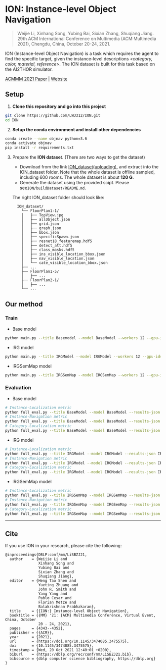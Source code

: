 # ION: Instance-level Object Navigation

> Weijie Li, Xinhang Song, Yubing Bai, Sixian Zhang, Shuqiang Jiang. 29th ACM International Conference on Multimedia (ACM Multimedia 2021), Chengdu, China, October 20-24, 2021.

ION (Instance-level Object Navigation) is a task which requires the agent to find the specific target, given the instance-level descriptions *<category, color, material, reference>*. The ION dataset is built for this task based on the AI2THOR simulator.

[ACMMM 2021 Paper](https://dl.acm.org/doi/pdf/10.1145/3474085.3475575) | [Website](http://123.57.42.89/Dataset_ION/home.html)

## Setup

1. **Clone this  repository and go into this project**

```bash
git clone https://github.com/LWJ312/ION.git
cd ION
```

2. **Setup the conda environment and install other dependencies**

```bash
conda create --name objnav python=3.6
conda activate objnav
pip install -r requirements.txt
```

3. Prepare the **ION datase**t. (There are two ways to get the dataset)

   * Download from the link [ION_dataset(uploading)](), and extract into the ION_dataset folder. Note that the whole dataset is offline sampled, including 600 rooms. The whole dataset is about **120 G.**
   * Generate the dataset using the provided scipt.  Please see`ION/buildDataset/README.md`.

   The right ION_dataset folder should look like:

   ```
     ION_dataset/ 
       └── FloorPlan1-1/
       │   ├── TopView.jpg
       │   ├── allObject.json
       │   ├── grid.json
       │   ├── graph.json
       │   ├── bbox.json
       │   ├── specificSpawn.json
       │   ├── resnet18_featuremap.hdf5
       │   ├── detect_att.hdf5
       │   ├── class_masks.hdf5
       │   ├── ins_visible_location_bbox.json
       │   ├── nav_visible_location.json
       │   └── cate_visible_location_bbox.json
       ├── ...
       ├── FloorPlan1-5/
       │   ├── ...
       ├── FloorPlan2-1/
       │   ├── ...
       └── ...
   ```



## Our method

### Train

* Base model

```bash
python main.py --title Basemodel --model BaseModel --workers 12 --gpu-ids 0
```

* IRG model

```bash
python main.py --title IRGModel --model IRGModel --workers 12 --gpu-ids 0
```

* IRGSemMap model

```bash
python main.py --title IRGSemMap --model IRGSemMap --workers 12 --gpu-ids 0
```

### Evaluation

* Base model

```bash
# Instance-Localization metric
python full_eval.py --title BaseModel --model BaseModel --results-json Base_IL.json --gpu-ids 0 --select
# Instance-Navigation metric
python full_eval.py --title BaseModel --model BaseModel --results-json Base_IN.json --gpu-ids 0 
# Category-Localization metric
python full_eval.py --title BaseModel --model BaseModel --results-json Base_CL.json --gpu-ids 0 --catelv --select
```

* IRG model

```bash
# Instance-Localization metric
python full_eval.py --title IRGModel --model IRGModel --results-json IRG_IL.json --gpu-ids 0 --select
# Instance-Navigation metric
python full_eval.py --title IRGModel --model IRGModel --results-json IRG_IN.json --gpu-ids 0 
# Category-Localization metric
python full_eval.py --title IRGModel --model IRGModel --results-json IRG_CL.json --gpu-ids 0 --catelv --select
```

* IRGSemMap model

```bash
# Instance-Localization metric
python full_eval.py --title IRGSemMap --model IRGSemMap --results-json IRGSemMap_IL.json --gpu-ids 0 --select
# Instance-Navigation metric
python full_eval.py --title IRGSemMap --model IRGSemMap --results-json IRGSemMap_IN.json --gpu-ids 0
# Category-Localization metric
python full_eval.py --title IRGSemMap --model IRGSemMap --results-json IRGSemMap_CL.json --gpu-ids 0 --catelv --select
```

-----------

## Cite

If you use ION in your research, please cite the following:

```
@inproceedings{DBLP:conf/mm/LiSBZJ21,
  author    = {Weijie Li and
               Xinhang Song and
               Yubing Bai and
               Sixian Zhang and
               Shuqiang Jiang},
  editor    = {Heng Tao Shen and
               Yueting Zhuang and
               John R. Smith and
               Yang Yang and
               Pablo Cesar and
               Florian Metze and
               Balakrishnan Prabhakaran},
  title     = {{ION:} Instance-level Object Navigation},
  booktitle = {{MM} '21: {ACM} Multimedia Conference, Virtual Event, China, October
               20 - 24, 2021},
  pages     = {4343--4352},
  publisher = {{ACM}},
  year      = {2021},
  url       = {https://doi.org/10.1145/3474085.3475575},
  doi       = {10.1145/3474085.3475575},
  timestamp = {Wed, 20 Oct 2021 12:40:01 +0200},
  biburl    = {https://dblp.org/rec/conf/mm/LiSBZJ21.bib},
  bibsource = {dblp computer science bibliography, https://dblp.org}
}
```











